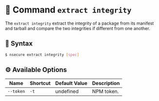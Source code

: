 # 📂 Command `extract integrity`

The `extract integrity` extract the integrity of a package from its manifest and tarball and compare the two integrities if different from one another.

## 📜 Syntax

```bash
$ nsecure extract integrity [spec]
```

## ⚙️ Available Options

| Name | Shortcut | Default Value | Description |
|---|---|---|---|
| `--token` | `-t` | undefined | NPM token. |
